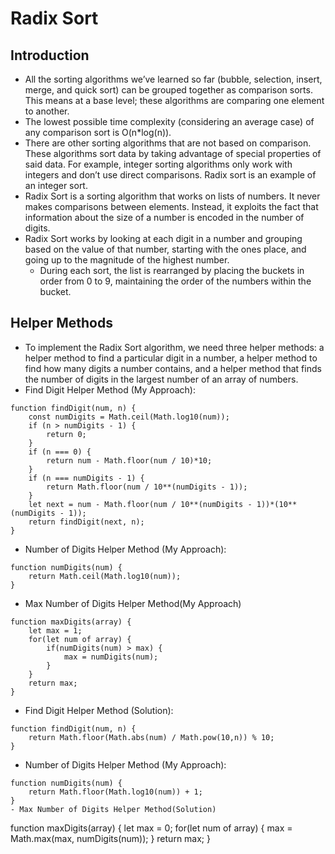 # Radix Sort

## Introduction
- All the sorting algorithms we’ve learned so far (bubble, selection, insert, merge, and quick sort) can be grouped together as comparison sorts. This means at a base level; these algorithms are comparing one element to another.
- The lowest possible time complexity (considering an average case) of any comparison sort is O(n*log(n)).
- There are other sorting algorithms that are not based on comparison. These algorithms sort data by taking advantage of special properties of said data. For example, integer sorting algorithms only work with integers and don’t use direct comparisons. Radix sort is an example of an integer sort.
- Radix Sort is a sorting algorithm that works on lists of numbers. It never makes comparisons between elements. Instead, it exploits the fact that information about the size of a number is encoded in the number of digits.
- Radix Sort works by looking at each digit in a number and grouping based on the value of that number, starting with the ones place, and going up to the magnitude of the highest number.
    - During each sort, the list is rearranged by placing the buckets in order from 0 to 9, maintaining the order of the numbers within the bucket.
## Helper Methods
- To implement the Radix Sort algorithm, we need three helper methods: a helper method to find a particular digit in a number, a helper method to find how many digits a number contains, and a helper method that finds the number of digits in the largest number of an array of numbers.
- Find Digit Helper Method (My Approach): 
```
function findDigit(num, n) {
    const numDigits = Math.ceil(Math.log10(num));
    if (n > numDigits - 1) {
        return 0;
    }
    if (n === 0) {
        return num - Math.floor(num / 10)*10;
    }
    if (n === numDigits - 1) {
        return Math.floor(num / 10**(numDigits - 1));
    }
    let next = num - Math.floor(num / 10**(numDigits - 1))*(10**(numDigits - 1));
    return findDigit(next, n);
}
```
- Number of Digits Helper Method (My Approach):
```
function numDigits(num) {
    return Math.ceil(Math.log10(num));
}
```
- Max Number of Digits Helper Method(My Approach)
```
function maxDigits(array) {
    let max = 1;
    for(let num of array) {
        if(numDigits(num) > max) {
            max = numDigits(num);
        }
    }
    return max;
}
```
- Find Digit Helper Method (Solution): 
```
function findDigit(num, n) {
    return Math.floor(Math.abs(num) / Math.pow(10,n)) % 10;
}
```
- Number of Digits Helper Method (My Approach):
```
function numDigits(num) {
    return Math.floor(Math.log10(num)) + 1;
}
- Max Number of Digits Helper Method(Solution)
```
function maxDigits(array) {
    let max = 0;
    for(let num of array) {
        max = Math.max(max, numDigits(num));
    }
    return max;
}
```